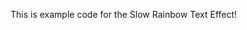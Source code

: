 This is example code for the Slow Rainbow Text Effect!

<h1> <!--<span id="animationSandbox" style="display: block;">
<h1 class="site__title mega" style="font-family:oreos; font-size: 90;">
Whatever you want!
</h1>
</span>-->
  </h1>
